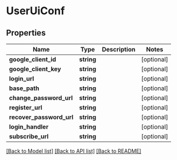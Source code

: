 # UserUiConf

## Properties
Name | Type | Description | Notes
------------ | ------------- | ------------- | -------------
**google_client_id** | **string** |  | [optional] 
**google_client_key** | **string** |  | [optional] 
**login_url** | **string** |  | [optional] 
**base_path** | **string** |  | [optional] 
**change_password_url** | **string** |  | [optional] 
**register_url** | **string** |  | [optional] 
**recover_password_url** | **string** |  | [optional] 
**login_handler** | **string** |  | [optional] 
**subscribe_url** | **string** |  | [optional] 

[[Back to Model list]](../README.md#documentation-for-models) [[Back to API list]](../README.md#documentation-for-api-endpoints) [[Back to README]](../README.md)


